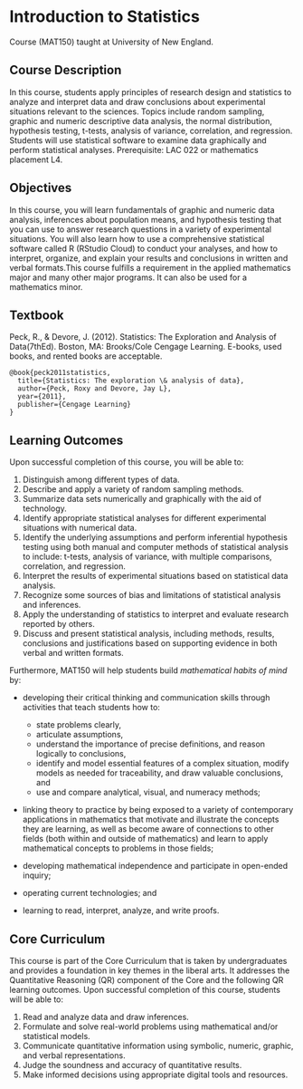 # Introduction to Statistics

Course (MAT150) taught at University of New England. 

## Course Description

In this course, students apply principles of research design and statistics to analyze and interpret data and draw conclusions about experimental situations relevant to the sciences.  Topics include random sampling, graphic and numeric descriptive data analysis, the normal distribution, hypothesis testing, t-tests, analysis of variance, correlation, and regression.  Students will use statistical software to examine data graphically and perform statistical analyses.  Prerequisite: LAC 022 or mathematics placement L4.

## Objectives

In this course, you will learn fundamentals of graphic and numeric data analysis, inferences about population means, and hypothesis testing that you can use to answer research questions in a variety of experimental situations.  You will also learn how to use a comprehensive statistical software called R (RStudio Cloud) to conduct your analyses, and how to interpret, organize, and explain your results and conclusions in written and verbal formats.This course fulfills a requirement in the applied mathematics major and many other major programs.  It can also be used for a mathematics minor.

## Textbook

Peck, R., & Devore, J. (2012). Statistics: The Exploration and Analysis of Data(7thEd). Boston, MA: Brooks/Cole Cengage Learning.  E-books, used books, and rented books are acceptable.

```
@book{peck2011statistics,
  title={Statistics: The exploration \& analysis of data},
  author={Peck, Roxy and Devore, Jay L},
  year={2011},
  publisher={Cengage Learning}
}
```

## Learning Outcomes

Upon successful completion of this course, you will be able to:
1. Distinguish among different types of data.
2. Describe and apply a variety of random sampling methods.
3. Summarize data sets numerically and graphically with the aid of technology.
4. Identify appropriate statistical analyses for different experimental situations with numerical data.
5. Identify the underlying assumptions and perform inferential hypothesis testing using both manual
and computer methods of statistical analysis to include: t-tests, analysis of variance, with multiple
comparisons, correlation, and regression.
6. Interpret the results of experimental situations based on statistical data analysis.
7. Recognize some sources of bias and limitations of statistical analysis and inferences.
8. Apply the understanding of statistics to interpret and evaluate research reported by others.
9. Discuss and present statistical analysis, including methods, results, conclusions and justifications based on supporting evidence in both verbal and written formats.


Furthermore, MAT150 will help students build *mathematical habits of mind* by:
- developing their critical thinking and communication skills through activities that teach students how to: 
	- state problems clearly,
	- articulate assumptions,
	- understand the importance of precise definitions, and reason logically to conclusions, 
	- identify and model essential features of a complex situation, modify models as needed for traceability, and draw valuable conclusions, and 
	- use and compare analytical, visual, and numeracy methods;

- linking theory to practice by being exposed to a variety of contemporary applications in mathematics that motivate and illustrate the concepts they are learning, as well as become aware of connections to other fields (both within and outside of mathematics) and learn to apply mathematical concepts to problems in those fields;
- developing mathematical independence and participate in open-ended inquiry;
- operating current technologies; and
- learning to read, interpret, analyze, and write proofs.


## Core Curriculum
This course is part of the Core Curriculum that is taken by undergraduates and provides a foundation in key themes in the liberal arts.  It addresses the Quantitative Reasoning (QR) component of the Core and the following QR learning outcomes.  Upon successful completion of this course, students will be able to:

1. Read and analyze data and draw inferences.
2. Formulate and solve real-world problems using mathematical and/or statistical models.
3. Communicate quantitative information using symbolic, numeric, graphic, and verbal representations.
4. Judge the soundness and accuracy of quantitative results.
5. Make informed decisions using appropriate digital tools and resources.

